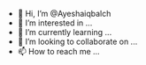 - 👋 Hi, I’m @Ayeshaiqbalch
- 👀 I’m interested in ...
- 🌱 I’m currently learning ...
- 💞️ I’m looking to collaborate on ...
- 📫 How to reach me ...

<!---
Ayeshaiqbalch/Ayeshaiqbalch is a ✨ special ✨ repository because its `README.md` (this file) appears on your GitHub profile.
You can click the Preview link to take a look at your changes.
--->
